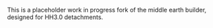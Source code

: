 This is a placeholder work in progress fork of the middle earth builder, designed for HH3.0 detachments.
